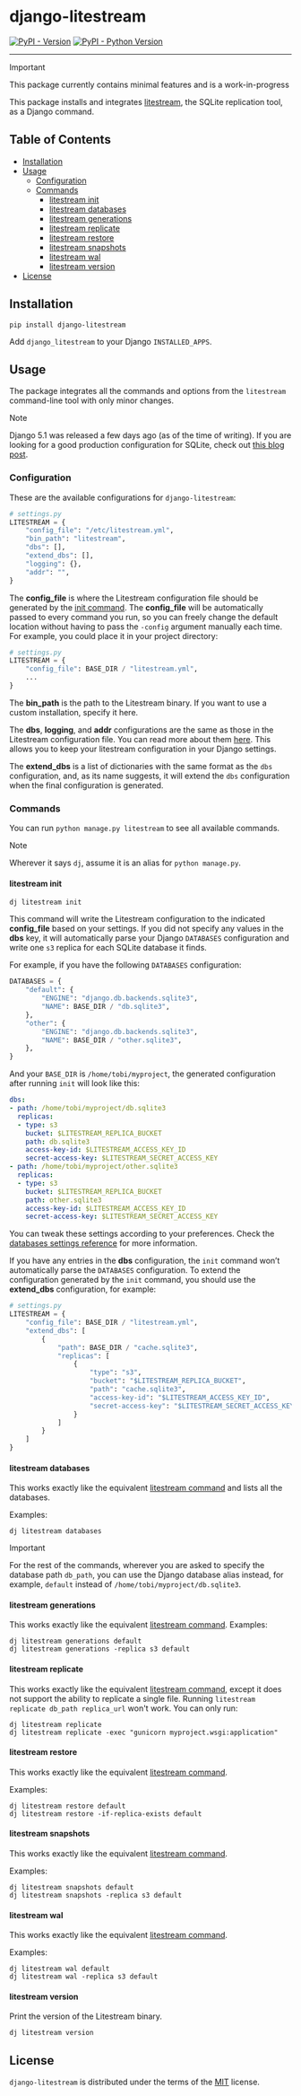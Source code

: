 # django-litestream

[![PyPI - Version](https://img.shields.io/pypi/v/django-litestream.svg)](https://pypi.org/project/django-litestream)
[![PyPI - Python Version](https://img.shields.io/pypi/pyversions/django-litestream.svg)](https://pypi.org/project/django-litestream)

-----

> [!IMPORTANT]
> This package currently contains minimal features and is a work-in-progress

This package installs and integrates [litestream](https://litestream.io), the SQLite replication tool, as a Django command.

## Table of Contents

- [Installation](#installation)
- [Usage](#usage)
  - [Configuration](#configuration)
  - [Commands](#commands)
    - [litestream init](#litestream-init)
    - [litestream databases](#litestream-databases)
    - [litestream generations](#litestream-generations)
    - [litestream replicate](#litestream-replicate)
    - [litestream restore](#litestream-restore)
    - [litestream snapshots](#litestream-snapshots)
    - [litestream wal](#litestream-wal)
    - [litestream version](#litestream-version)
- [License](#license)

## Installation

```console
pip install django-litestream
```

Add `django_litestream` to your Django `INSTALLED_APPS`.

## Usage

The package integrates all the commands and options from the `litestream` command-line tool with only minor changes.

> [!Note]
> Django 5.1 was released a few days ago (as of the time of writing). If you are 
> looking for a good production configuration for SQLite, check out [this blog post](https://blog.pecar.me/sqlite-django-config#in-django-51-or-newer).

### Configuration

These are the available configurations for `django-litestream`:

```python
# settings.py
LITESTREAM = {
    "config_file": "/etc/litestream.yml",
    "bin_path": "litestream",
    "dbs": [],
    "extend_dbs": [],
    "logging": {},
    "addr": "",
}
```

The **config_file** is where the Litestream configuration file should be generated by the [init command](#litestream-init).
The **config_file** will be automatically passed to every command you run, so you can freely change the default location 
without having to pass the `-config` argument manually each time. 
For example, you could place it in your project directory:

```python
# settings.py
LITESTREAM = {
    "config_file": BASE_DIR / "litestream.yml",
    ...
}
```

The **bin_path** is the path to the Litestream binary. If you want to use a custom installation, specify it here.

The **dbs**, **logging**, and **addr** configurations are the same as those in the Litestream configuration file. 
You can read more about them [here](https://litestream.io/reference/config/#database-settings). 
This allows you to keep your litestream configuration in your Django settings.

The **extend_dbs** is a list of dictionaries with the same format as the `dbs` configuration, and, 
as its name suggests, it will extend the `dbs` configuration when the final configuration is generated.

### Commands

You can run `python manage.py litestream` to see all available commands.

> [!Note]
> Wherever it says `dj`, assume it is an alias for `python manage.py`.

#### litestream init

```console
dj litestream init
```

This command will write the Litestream configuration to the indicated **config_file** based on your settings. 
If you did not specify any values in the **dbs** key, it will automatically parse your Django `DATABASES` configuration 
and write one `s3` replica for each SQLite database it finds. 

For example, if you have the following `DATABASES` configuration:

```python
DATABASES = {
    "default": {
        "ENGINE": "django.db.backends.sqlite3",
        "NAME": BASE_DIR / "db.sqlite3",
    },
    "other": {
        "ENGINE": "django.db.backends.sqlite3",
        "NAME": BASE_DIR / "other.sqlite3",
    },
}
```

And your `BASE_DIR` is `/home/tobi/myproject`, the generated configuration after running `init` will look like this:

```yaml
dbs:
- path: /home/tobi/myproject/db.sqlite3
  replicas:
  - type: s3
    bucket: $LITESTREAM_REPLICA_BUCKET
    path: db.sqlite3
    access-key-id: $LITESTREAM_ACCESS_KEY_ID
    secret-access-key: $LITESTREAM_SECRET_ACCESS_KEY
- path: /home/tobi/myproject/other.sqlite3
  replicas:
  - type: s3
    bucket: $LITESTREAM_REPLICA_BUCKET
    path: other.sqlite3
    access-key-id: $LITESTREAM_ACCESS_KEY_ID
    secret-access-key: $LITESTREAM_SECRET_ACCESS_KEY
```

You can tweak these settings according to your preferences. Check the [databases settings reference](https://litestream.io/reference/config/#database-settings) for more information.

If you have any entries in the **dbs** configuration, the `init` command won’t automatically parse the `DATABASES` configuration.
To extend the configuration generated by the `init` command, you should use the **extend_dbs** configuration, for example:

```python
# settings.py
LITESTREAM = {
    "config_file": BASE_DIR / "litestream.yml",
    "extend_dbs": [
        {
            "path": BASE_DIR / "cache.sqlite3",
            "replicas": [
                {
                    "type": "s3",
                    "bucket": "$LITESTREAM_REPLICA_BUCKET",
                    "path": "cache.sqlite3",
                    "access-key-id": "$LITESTREAM_ACCESS_KEY_ID",
                    "secret-access-key": "$LITESTREAM_SECRET_ACCESS_KEY",
                }
            ]
        }
    ]
}
```

#### litestream databases

This works exactly like the equivalent [litestream command](https://litestream.io/reference/databases/) and lists all the databases.

Examples:

```console
dj litestream databases
```

> [!IMPORTANT]
> For the rest of the commands, wherever you are asked to specify the database path `db_path`, 
> you can use the Django database alias instead, for example, `default` instead of `/home/tobi/myproject/db.sqlite3`.

#### litestream generations

This works exactly like the equivalent [litestream command](https://litestream.io/reference/generations/). Examples:

```console
dj litestream generations default
dj litestream generations -replica s3 default
```

#### litestream replicate

This works exactly like the equivalent [litestream command](https://litestream.io/reference/replicate/), except it does not support the ability to replicate a single file. 
Running `litestream replicate db_path replica_url` won't work. You can only run:

```console
dj litestream replicate 
dj litestream replicate -exec "gunicorn myproject.wsgi:application"
```

#### litestream restore

This works exactly like the equivalent [litestream command](https://litestream.io/reference/restore/).

Examples:

```console
dj litestream restore default
dj litestream restore -if-replica-exists default
```

#### litestream snapshots

This works exactly like the equivalent [litestream command](https://litestream.io/reference/snapshots/). 

Examples:

```console
dj litestream snapshots default
dj litestream snapshots -replica s3 default
```

#### litestream wal

This works exactly like the equivalent [litestream command](https://litestream.io/reference/wal/).

Examples:

```console
dj litestream wal default
dj litestream wal -replica s3 default
```

#### litestream version

Print the version of the Litestream binary.

```console
dj litestream version
```

## License

`django-litestream` is distributed under the terms of the [MIT](https://spdx.org/licenses/MIT.html) license.

